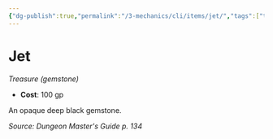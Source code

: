 ```yaml
---
{"dg-publish":true,"permalink":"/3-mechanics/cli/items/jet/","tags":["ttrpg-cli/compendium/src/5e/dmg","ttrpg-cli/item/gear/treasure-gemstone","ttrpg-cli/item/rarity/none"]}
---
```


# Jet
*Treasure (gemstone)*  


- **Cost**: 100 gp

An opaque deep black gemstone.

*Source: Dungeon Master's Guide p. 134*